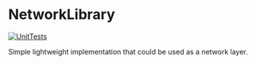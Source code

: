 # NetworkLibrary

[![UnitTests](https://github.com/Mc231/NetworkLibrary/actions/workflows/unit_tests.yml/badge.svg)](https://github.com/Mc231/NetworkLibrary/actions/workflows/unit_tests.yml)

Simple lightweight implementation that could be used as a network layer.
